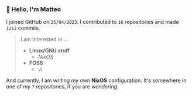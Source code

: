 ### 👋 Hello, I'm Matteo

I joined GitHub on `25/04/2023`.
I contributed to `16` repositories and made `1212` commits.

> I am interested in ...
> 
> - **Linux/GNU stuff**
>     - *NixOS*
> - **FOSS**
>   - *vi*

And currently, I am writing my own **NixOS** configuration. It's somewhere in one of my `7` repositories, if you are *wondering*.
